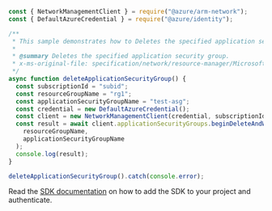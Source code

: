 ```javascript
const { NetworkManagementClient } = require("@azure/arm-network");
const { DefaultAzureCredential } = require("@azure/identity");

/**
 * This sample demonstrates how to Deletes the specified application security group.
 *
 * @summary Deletes the specified application security group.
 * x-ms-original-file: specification/network/resource-manager/Microsoft.Network/stable/2021-08-01/examples/ApplicationSecurityGroupDelete.json
 */
async function deleteApplicationSecurityGroup() {
  const subscriptionId = "subid";
  const resourceGroupName = "rg1";
  const applicationSecurityGroupName = "test-asg";
  const credential = new DefaultAzureCredential();
  const client = new NetworkManagementClient(credential, subscriptionId);
  const result = await client.applicationSecurityGroups.beginDeleteAndWait(
    resourceGroupName,
    applicationSecurityGroupName
  );
  console.log(result);
}

deleteApplicationSecurityGroup().catch(console.error);
```

Read the [SDK documentation](https://github.com/Azure/azure-sdk-for-js/blob/%40azure%2Farm-network_28.0.0/sdk/network/arm-network/README.md) on how to add the SDK to your project and authenticate.

